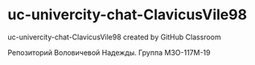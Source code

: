 # uc-univercity-chat-ClavicusVile98
uc-univercity-chat-ClavicusVile98 created by GitHub Classroom


Репозиторий Воловичевой Надежды. Группа М3О-117М-19
